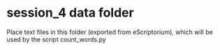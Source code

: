 # session_4 data folder

Place text files in this folder (exported from eScriptorium), which will be used by the script count_words.py